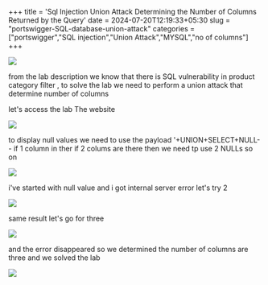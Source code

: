 +++
title = 'Sql Injection Union Attack Determining the Number of Columns Returned by the Query'
date = 2024-07-20T12:19:33+05:30
slug = "portswigger-SQL-database-union-attack"
categories = ["portswigger","SQL injection","Union Attack","MYSQL","no of columns"]
+++

![](https://dl.dropbox.com/scl/fi/fndnuoaou7bzqlilzwrwe/Pasted-image-20240528170339.png?rlkey=sdn7ot4w4edipnqt4m1f009ba&st=qqse52we&dl=0)

from the lab description 
we know that there is SQL vulnerability in product category filter , to solve the lab we need to perform a union attack that determine number of columns

let's access the lab
The website

![](https://dl.dropbox.com/scl/fi/7ie5zbvucnz2cgrqqbz8u/Pasted-image-20240528170956.png?rlkey=sj1ch85se6r7a4amdpga4jgsg&st=e6zd146a&dl=0)

to display null values we need to use the payload
'+UNION+SELECT+NULL--  if 1 column in ther if 2 colums are there then we need tp use 2 NULLs so on 

![](https://dl.dropbox.com/scl/fi/uxmvkpzl2ys028fz7tjav/Pasted-image-20240528171412.png?rlkey=fkkxemzfuhhkbt1pakpr9w07y&st=smmysjnu&dl=0)

i've started with null value and i got internal server error let's try 2

![](https://dl.dropbox.com/scl/fi/v85l88t8dv07fuv6ex9sz/Pasted-image-20240528171452.png?rlkey=t1njhne2wym5ihlduiaqbio32&st=04t6669w&dl=0)

same result let's go for three

![](https://dl.dropbox.com/scl/fi/ci48lppdrzudtqg9aemio/Pasted-image-20240528171523.png?rlkey=2sn803ysczppknpe4nmztbgc0&st=xiop9pcl&dl=0)

and the error disappeared so we determined the number of columns are three and we solved the lab 

![](https://dl.dropbox.com/scl/fi/0sr6ku8d4ze7v0y5d0qyx/Pasted-image-20240528171607.png?rlkey=rio366muuem85sj8g1ft6ktuh&st=r9h76b16&dl=0)